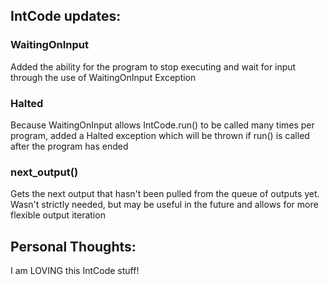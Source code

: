 ## IntCode updates:

### WaitingOnInput
Added the ability for the program to stop executing and wait for input through the use of WaitingOnInput Exception

### Halted
Because WaitingOnInput allows IntCode.run() to be called many times per program, added a Halted exception which will be thrown if run() is called after the program has ended

### next_output()
Gets the next output that hasn't been pulled from the queue of outputs yet. Wasn't strictly needed, but may be useful in the future and allows for more flexible output iteration

## Personal Thoughts:
I am LOVING this IntCode stuff!
